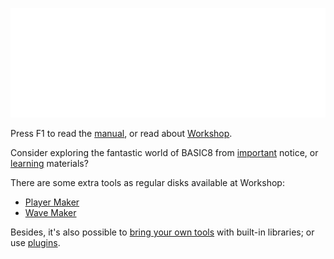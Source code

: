 ![](imgs/welcome.png)

Press F1 to read the [manual](manual), or read about [Workshop](workshop).

Consider exploring the fantastic world of BASIC8 from [important](http://steamcommunity.com/app/767240/discussions/4/2906376154311390056/) notice, or [learning](http://steamcommunity.com/app/767240/discussions/4/1696040635922300967/) materials?

There are some extra tools as regular disks available at Workshop:

* [Player Maker](http://steamcommunity.com/sharedfiles/filedetails/?id=1328727512)
* [Wave Maker](http://steamcommunity.com/sharedfiles/filedetails/?id=1352790993)

Besides, it's also possible to [bring your own tools](http://steamcommunity.com/sharedfiles/filedetails/?id=1350153766) with built-in libraries; or use [plugins](https://github.com/paladin-t/b8.plugins).
